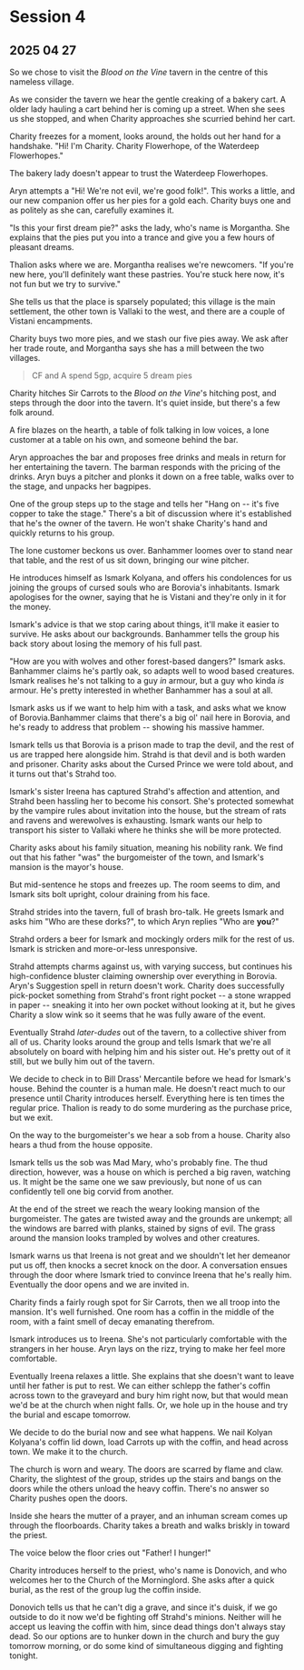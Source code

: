 # Session 4
## 2025 04 27

So we chose to visit the *Blood on the Vine* tavern in the centre of this nameless village.

As we consider the tavern we hear the gentle creaking of a bakery cart. A older lady hauling a cart behind her is coming up a street. When she sees us she stopped, and when Charity approaches she scurried behind her cart.

Charity freezes for a moment, looks around, the holds out her hand for a handshake. "Hi! I'm Charity. Charity Flowerhope, of the Waterdeep Flowerhopes."

The bakery lady doesn't appear to trust the Waterdeep Flowerhopes.

Aryn attempts a "Hi! We're not evil, we're good folk!". This works a little, and our new companion offer us her pies for a gold each. Charity buys one and as politely as she can, carefully examines it.

"Is this your first dream pie?" asks the lady, who's name is Morgantha. She explains that the pies put you into a trance and give you a few hours of pleasant dreams.

Thalion asks where we are. Morgantha realises we're newcomers. "If you're new here, you'll definitely want these pastries. You're stuck here now, it's not fun but we try to survive."

She tells us that the place is sparsely populated; this village is the main settlement, the other town is Vallaki to the west, and there are a couple of Vistani encampments.

Charity buys two more pies, and we stash our five pies away. We ask after her trade route, and Morgantha says she has a mill between the two villages.

> CF and A spend 5gp, acquire 5 dream pies

Charity hitches Sir Carrots to the *Blood on the Vine*'s hitching post, and steps through the door into the tavern. It's quiet inside, but there's a few folk around.

A fire blazes on the hearth, a table of folk talking in low voices, a lone customer at a table on his own, and someone behind the bar.

Aryn approaches the bar and proposes free drinks and meals in return for her entertaining the tavern. The barman responds with the pricing of the drinks. Aryn buys a pitcher and plonks it down on a free table, walks over to the stage, and unpacks her bagpipes.

One of the group steps up to the stage and tells her "Hang on -- it's five copper to take the stage." There's a bit of discussion where it's established that he's the owner of the tavern. He won't shake Charity's hand and quickly returns to his group.

The lone customer beckons us over. Banhammer loomes over to stand near that table, and the rest of us sit down, bringing our wine pitcher.

He introduces himself as Ismark Kolyana, and offers his condolences for us joining the groups of cursed souls who are Borovia's inhabitants. Ismark apologises for the owner, saying that he is Vistani and they're only in it for the money.

Ismark's advice is that we stop caring about things, it'll make it easier to survive. He asks about our backgrounds. Banhammer tells the group his back story about losing the memory of his full past.

"How are you with wolves and other forest-based dangers?" Ismark asks. Banhammer claims he's partly oak, so adapts well to wood based creatures. Ismark realises he's not talking to a guy *in* armour, but a guy who kinda *is* armour. He's pretty interested in whether Banhammer has a soul at all.

Ismark asks us if we want to help him with a task, and asks what we know of Borovia.Banhammer claims that there's a big ol' nail here in Borovia, and he's ready to address that problem -- showing his massive hammer.

Ismark tells us that Borovia is a prison made to trap the devil, and the rest of us are trapped here alongside him. Strahd is that devil and is both warden and prisoner. Charity asks about the Cursed Prince we were told about, and it turns out that's Strahd too.

Ismark's sister Ireena has captured Strahd's affection and attention, and Strahd been hassling her to become his consort. She's protected somewhat by the vampire rules about invitation into the house, but the stream of rats and ravens and werewolves is exhausting. Ismark wants our help to transport his sister to Vallaki where he thinks she will be more protected.

Charity asks about his family situation, meaning his nobility rank. We find out that his father "was" the burgomeister of the town, and Ismark's mansion is the mayor's house.

But mid-sentence he stops and freezes up. The room seems to dim, and Ismark sits bolt upright, colour draining from his face.

Strahd strides into the tavern, full of brash bro-talk. He greets Ismark and asks him "Who are these dorks?", to which Aryn replies "Who are **you**?"

Strahd orders a beer for Ismark and mockingly orders milk for the rest of us. Ismark is stricken and more-or-less unresponsive.

Strahd attempts charms against us, with varying success, but continues his high-confidence bluster claiming ownership over everything in Borovia. Aryn's Suggestion spell in return doesn't work. Charity does successfully pick-pocket something from Strahd's front right pocket -- a stone wrapped in paper -- sneaking it into her own pocket without looking at it, but he gives Charity a slow wink so it seems that he was fully aware of the event.

Eventually Strahd *later-dudes* out of the tavern, to a collective shiver from all of us. Charity looks around the group and tells Ismark that we're all absolutely on board with helping him and his sister out. He's pretty out of it still, but we bully him out of the tavern.

We decide to check in to Bill Drass' Mercantile before we head for Ismark's house. Behind the counter is a human male. He doesn't react much to our presence until Charity introduces herself. Everything here is ten times the regular price. Thalion is ready to do some murdering as the purchase price, but we exit.

On the way to the burgomeister's we hear a sob from a house. Charity also hears a thud from the house opposite.

Ismark tells us the sob was Mad Mary, who's probably fine. The thud direction, however, was a house on which is perched a big raven, watching us. It might be the same one we saw previously, but none of us can confidently tell one big corvid from another.

At the end of the street we reach the weary looking mansion of the burgomeister. The gates are twisted away and the grounds are unkempt; all the windows are barred with planks, stained by signs of evil. The grass around the mansion looks trampled by wolves and other creatures.

Ismark warns us that Ireena is not great and we shouldn't let her demeanor put us off, then knocks a secret knock on the door. A  conversation ensues through the door where Ismark tried to convince Ireena that he's really him. Eventually the door opens and we are invited in.

Charity finds a fairly rough spot for Sir Carrots, then we all troop into the mansion. It's well furnished. One room has a coffin in the middle of the room, with a faint smell of decay emanating therefrom.

Ismark introduces us to Ireena. She's not particularly comfortable with the strangers in her house. Aryn lays on the rizz, trying to make her feel more comfortable.

Eventually Ireena relaxes a little. She explains that she doesn't want to leave until her father is put to rest. We can either schlepp the father's coffin across town to the graveyard and bury him right now, but that would mean we'd be at the church when night falls. Or, we hole up in the house and try the burial and escape tomorrow.

We decide to do the burial now and see what happens. We nail Kolyan Kolyana's coffin lid down, load Carrots up with the coffin, and head across town. We make it to the church.

The church is worn and weary. The doors are scarred by flame and claw. Charity, the slightest of the group, strides up the stairs and bangs on the doors while the others unload the heavy coffin. There's no answer so Charity pushes open the doors.

Inside she hears the mutter of a prayer, and an inhuman scream comes up through the floorboards. Charity takes a breath and walks briskly in toward the priest.

The voice below the floor cries out "Father! I hunger!"

Charity introduces herself to the priest, who's name is Donovich, and who welcomes her to the Church of the Morninglord. She asks after a quick burial, as the rest of the group lug the coffin inside.

Donovich tells us that he can't dig a grave, and since it's duisk, if we go outside to do it now we'd be fighting off Strahd's minions. Neither will he accept us leaving the coffin with him, since dead things don't always stay dead. So our options are to hunker down in the church and bury the guy tomorrow morning, or do some kind of simultaneous digging and fighting tonight.
